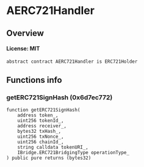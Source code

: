 # AERC721Handler

## Overview

#### License: MIT

```solidity
abstract contract AERC721Handler is ERC721Holder
```


## Functions info

### getERC721SignHash (0x6d7ec772)

```solidity
function getERC721SignHash(
    address token_,
    uint256 tokenId_,
    address receiver_,
    bytes32 txHash_,
    uint256 txNonce_,
    uint256 chainId_,
    string calldata tokenURI_,
    IBridge.ERC721BridgingType operationType_
) public pure returns (bytes32)
```


